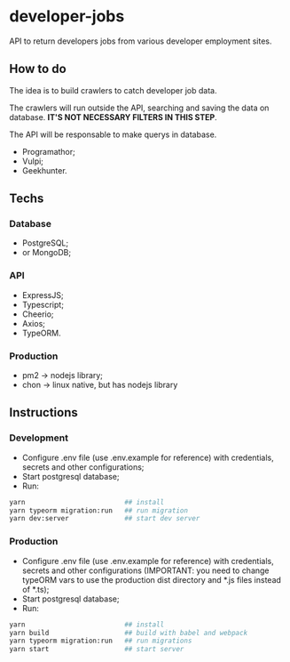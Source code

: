 # developer-jobs

API to return developers jobs from various developer employment sites.

## How to do

The idea is to build crawlers to catch developer job data.

The crawlers will run outside the API, searching and saving the data on database. **IT'S NOT NECESSARY FILTERS IN THIS STEP**.

The API will be responsable to make querys in database.

- Programathor;
- Vulpi;
- Geekhunter.

## Techs

### Database

- PostgreSQL;
- or MongoDB;

### API

- ExpressJS;
- Typescript;
- Cheerio;
- Axios;
- TypeORM.

### Production

- pm2 → nodejs library;
- chon → linux native, but has nodejs library
## Instructions

### Development
* Configure .env file (use .env.example for reference) with credentials, secrets
and other configurations;
* Start postgresql database;
* Run:
```bash
yarn                         ## install
yarn typeorm migration:run   ## run migration
yarn dev:server              ## start dev server
```

### Production
* Configure .env file (use .env.example for reference) with credentials, secrets
and other configurations (IMPORTANT: you need to change typeORM vars to use the
production dist directory and *.js files instead of *.ts);
* Start postgresql database;
* Run:
```bash
yarn                         ## install
yarn build                   ## build with babel and webpack
yarn typeorm migration:run   ## run migrations
yarn start                   ## start server
```

